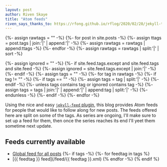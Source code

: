```yaml
---
layout: post
author: Riven Skaye
title: "Atom feeds"
riven_says_thanks_to: https://rfong.github.io/rflog/2020/02/28/jekyll-tags/
---
```

{%- assign rawtags = "" -%}
{%- for post in site.posts -%}
  {%- assign ttags = post.tags | join:'|' | append:'|' -%}
  {%- assign rawtags = rawtags | append:ttags -%}
{%- endfor -%}
{%- assign rawtags = rawtags | split:'|' | sort -%}

{%- assign ignored = "" -%}
{%- if site.feed.tags.except and site.feed.tags and site.feed -%}
  {%- assign ignored = site.feed.tags.except | join:'|' -%}
{%- endif -%}
{%- assign tags = "" -%}
{%- for tag in rawtags -%}
  {%- if tag != "" -%}
    {%- if tags == "" -%}
      {%- assign tags = tag | split:'|' -%}
    {%- endif -%}
    {%- unless tags contains tag or ignored contains tag -%}
      {%- assign tags = tags | join:'|' | append:'|' | append:tag | split:'|' -%}
    {%- endunless -%}
  {%- endif -%}
{%- endfor -%}

Using the nice and easy [`jekyll-feed` plugin](https://github.com/jekyll/jekyll-feed), this blog provides Atom feeds for people that would like to follow along for new posts. The feeds offered here are split on some of the tags. As series are ongoing, I'll make sure to set up a feed for them, then once the series reaches its end I'll yeet them sometime next update.

## Feeds currently available

- [Global feed for all posts](/feed.xml)
{%- if tags -%}
  {%- for feedtag in tags %}
- [{{ feedtag }} feed](/feed/{{ feedtag }}.xml)
  {% endfor -%}
{% endif %}
